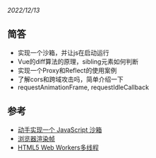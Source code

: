 _2022/12/13_

## 简答

- 实现一个沙箱，并让js在启动运行
- Vue的diff算法的原理，sibling元素如何判断
- 实现一个Proxy和Reflect的使用案例
- 了解cors和跨域攻击吗，简单介绍一下
- requestAnimationFrame, requestIdleCallback

## 参考

- [动手实现一个 JavaScript 沙箱](https://developer.aliyun.com/article/1050681)
- [浏览器渲染帧](https://www.jianshu.com/p/15921f80c2c5)
- [HTML5 Web Workers多线程](https://www.jianshu.com/p/9bb4265d94d6)